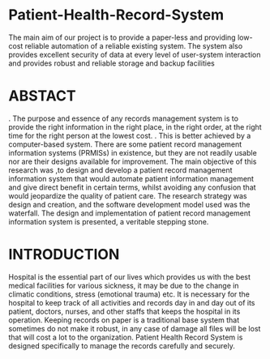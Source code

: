 # Patient-Health-Record-System
The main aim of our project is to provide a paper-less and providing low-cost reliable automation of a reliable existing system. The system also provides excellent security of data at every level of user-system interaction and provides robust and reliable storage and backup facilities

# ABSTACT
. The purpose and essence of any records management system is to provide the right information in the right place, in the right order, at the right time for the right person at the lowest cost. 
. This is better achieved by a computer-based system. There are some patient record management information systems (PRMISs) in existence, but they are not readily usable nor are their designs available for improvement.
 The main objective of this research was ,to design and develop a patient record management information system that would automate patient information management and give direct benefit in certain terms, whilst avoiding any confusion that would jeopardize the quality of patient care.
 The research strategy was design and creation, and the software development model used was the waterfall. The design and implementation of patient record management information system is presented, a veritable stepping stone.

# INTRODUCTION
Hospital is the essential part of our lives which provides us with the best medical facilities for various sickness, it may be due to the change in climatic conditions, stress (emotional trauma) etc.
 It is necessary for the hospital to keep track of all activities and records day in and day out of its patient, doctors, nurses, and other staffs that keeps the hospital in its operation. 
Keeping records on paper is a traditional base system that sometimes do not make it robust, in any case of damage all files will be lost that will cost a lot to the organization. 
Patient Health Record System is designed specifically to manage the records carefully and securely.




